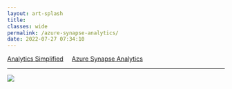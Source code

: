 ```yaml
---
layout: art-splash
title: 
classes: wide
permalink: /azure-synapse-analytics/
date: 2022-07-27 07:34:10
---
```

<a href="../analytics-simplified">Analytics Simplified</a> &nbsp; &nbsp; <a href="../azure-synapse-analytics">Azure Synapse Analytics</a>
<hr />

<div class="google-maps">
   <!-- Image Map Generated by http://www.image-map.net/ -->
   <img  src="../assets/img/azure-synapse-analytics.png" usemap="#image-map">

   <map name="image-map">
      <area target="" alt="Ingest" title="Ingest" href="../ingest" coords="310,165,15" shape="circle">
      <area target="" alt="Store" title="Store" href="../polyglot-persistence" coords="616,165,15" shape="circle">
      <area target="" alt="Enrich" title="Enrich" href="../enrich-explore-discover" coords="924,165,15" shape="circle">
      <area target="" alt="Publish" title="Publish" href="../publish" coords="1231,164,14" shape="circle">
      <area target="_blank" alt="Azure Synapse Analytics" title="Azure Synapse Analytics" href="https://learn.microsoft.com/en-us/azure/synapse-analytics/" coords="42,200,1241,308" shape="rect">
      <area target="_blank" alt="Power BI" title="Power BI" href="https://learn.microsoft.com/en-us/power-bi/" coords="653,325,1241,444" shape="rect">
      <area target="_blank" alt="Microsoft Purview" title="Microsoft Purview" href="https://learn.microsoft.com/en-us/azure/purview/" coords="439,491,876,580" shape="rect">
      <area target="" alt="Data Governance" title="Data Governance" href="../data-governance" coords="1231,537,24" shape="circle">
   </map>
</div>